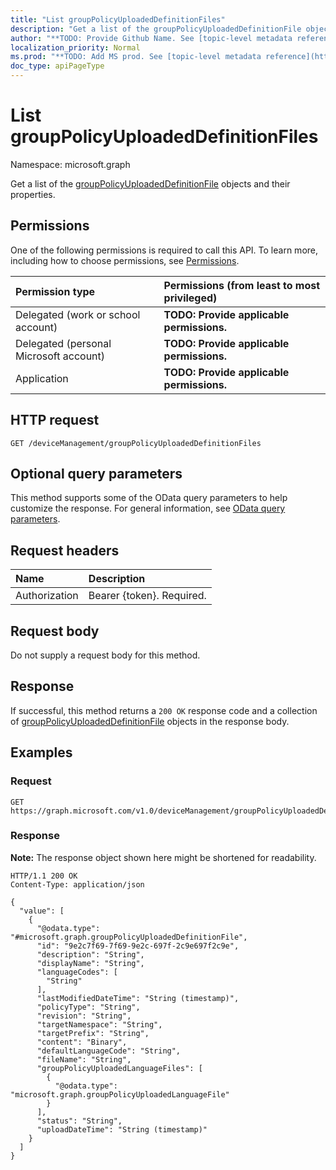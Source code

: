 ```yaml
---
title: "List groupPolicyUploadedDefinitionFiles"
description: "Get a list of the groupPolicyUploadedDefinitionFile objects and their properties."
author: "**TODO: Provide Github Name. See [topic-level metadata reference](https://msgo.azurewebsites.net/add/document/guidelines/metadata.html#topic-level-metadata)**"
localization_priority: Normal
ms.prod: "**TODO: Add MS prod. See [topic-level metadata reference](https://msgo.azurewebsites.net/add/document/guidelines/metadata.html#topic-level-metadata)**"
doc_type: apiPageType
---
```


# List groupPolicyUploadedDefinitionFiles
Namespace: microsoft.graph



Get a list of the [groupPolicyUploadedDefinitionFile](../resources/grouppolicyuploadeddefinitionfile.md) objects and their properties.

## Permissions
One of the following permissions is required to call this API. To learn more, including how to choose permissions, see [Permissions](/graph/permissions-reference).

|Permission type|Permissions (from least to most privileged)|
|:---|:---|
|Delegated (work or school account)|**TODO: Provide applicable permissions.**|
|Delegated (personal Microsoft account)|**TODO: Provide applicable permissions.**|
|Application|**TODO: Provide applicable permissions.**|

## HTTP request

<!-- {
  "blockType": "ignored"
}
-->
``` http
GET /deviceManagement/groupPolicyUploadedDefinitionFiles
```

## Optional query parameters
This method supports some of the OData query parameters to help customize the response. For general information, see [OData query parameters](/graph/query-parameters).

## Request headers
|Name|Description|
|:---|:---|
|Authorization|Bearer {token}. Required.|

## Request body
Do not supply a request body for this method.

## Response

If successful, this method returns a `200 OK` response code and a collection of [groupPolicyUploadedDefinitionFile](../resources/grouppolicyuploadeddefinitionfile.md) objects in the response body.

## Examples

### Request
<!-- {
  "blockType": "request",
  "name": "list_grouppolicyuploadeddefinitionfile"
}
-->
``` http
GET https://graph.microsoft.com/v1.0/deviceManagement/groupPolicyUploadedDefinitionFiles
```


### Response
**Note:** The response object shown here might be shortened for readability.
<!-- {
  "blockType": "response",
  "truncated": true,
  "@odata.type": "Collection(microsoft.graph.groupPolicyUploadedDefinitionFile)"
}
-->
``` http
HTTP/1.1 200 OK
Content-Type: application/json

{
  "value": [
    {
      "@odata.type": "#microsoft.graph.groupPolicyUploadedDefinitionFile",
      "id": "9e2c7f69-7f69-9e2c-697f-2c9e697f2c9e",
      "description": "String",
      "displayName": "String",
      "languageCodes": [
        "String"
      ],
      "lastModifiedDateTime": "String (timestamp)",
      "policyType": "String",
      "revision": "String",
      "targetNamespace": "String",
      "targetPrefix": "String",
      "content": "Binary",
      "defaultLanguageCode": "String",
      "fileName": "String",
      "groupPolicyUploadedLanguageFiles": [
        {
          "@odata.type": "microsoft.graph.groupPolicyUploadedLanguageFile"
        }
      ],
      "status": "String",
      "uploadDateTime": "String (timestamp)"
    }
  ]
}
```

